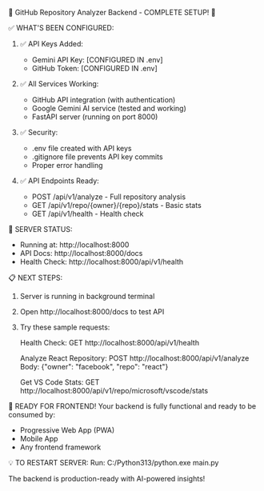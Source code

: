 🎉 GitHub Repository Analyzer Backend - COMPLETE SETUP! 🎉

✅ WHAT'S BEEN CONFIGURED:

1. ✅ API Keys Added:
   - Gemini API Key: [CONFIGURED IN .env]
   - GitHub Token: [CONFIGURED IN .env]

2. ✅ All Services Working:
   - GitHub API integration (with authentication)
   - Google Gemini AI service (tested and working)
   - FastAPI server (running on port 8000)

3. ✅ Security:
   - .env file created with API keys
   - .gitignore file prevents API key commits
   - Proper error handling

4. ✅ API Endpoints Ready:
   - POST /api/v1/analyze - Full repository analysis
   - GET /api/v1/repo/{owner}/{repo}/stats - Basic stats
   - GET /api/v1/health - Health check

🚀 SERVER STATUS:
- Running at: http://localhost:8000
- API Docs: http://localhost:8000/docs
- Health Check: http://localhost:8000/api/v1/health

📋 NEXT STEPS:

1. Server is running in background terminal
2. Open http://localhost:8000/docs to test API
3. Try these sample requests:

   Health Check:
   GET http://localhost:8000/api/v1/health

   Analyze React Repository:
   POST http://localhost:8000/api/v1/analyze
   Body: {"owner": "facebook", "repo": "react"}

   Get VS Code Stats:
   GET http://localhost:8000/api/v1/repo/microsoft/vscode/stats

🎯 READY FOR FRONTEND!
Your backend is fully functional and ready to be consumed by:
- Progressive Web App (PWA)
- Mobile App
- Any frontend framework

💡 TO RESTART SERVER:
Run: C:/Python313/python.exe main.py

The backend is production-ready with AI-powered insights!
